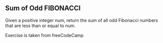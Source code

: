 ## Sum of Odd FIBONACCI

Given a positive integer num, return the sum of all odd Fibonacci numbers that
are less than or equal to num.

Exercise is taken from freeCodeCamp
